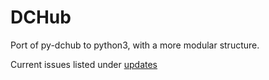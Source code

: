 # DCHub
Port of py-dchub to python3, with a more modular structure.

Current issues listed under [updates](./updates)
